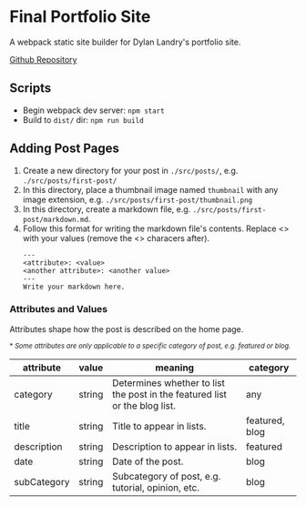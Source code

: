 # Final Portfolio Site
A webpack static site builder for Dylan Landry's portfolio site.

[Github Repository](https://github.com/dyllandry/final-portfolio-site)

## Scripts
- Begin webpack dev server: `npm start`
- Build to `dist/` dir: `npm run build`

## Adding Post Pages
1. Create a new directory for your post in `./src/posts/`, e.g. `./src/posts/first-post/`
1. In this directory, place a thumbnail image named `thumbnail` with any image extension, e.g. `./src/posts/first-post/thumbnail.png`
1. In this directory, create a markdown file, e.g. `./src/posts/first-post/markdown.md`. 
1. Follow this  format for writing the markdown file's contents. Replace <> with your values (remove the <> characers after).
    ```
    ---
    <attribute>: <value>
    <another attribute>: <another value>
    ---
    Write your markdown here.
    ```

### Attributes and Values
Attributes shape how the post is described on the home page.

<small>\* *Some attributes are only applicable to a specific category of post, e.g. featured or blog.*</small>

attribute | value | meaning | category
--- | --- | --- | ---
category | string | Determines whether to list the post in the featured list or the blog list. | any
title | string | Title to appear in lists. | featured, blog
description | string | Description to appear in lists. | featured
date | string | Date of the post. | blog
subCategory | string | Subcategory of post, e.g. tutorial, opinion, etc. | blog